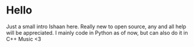 # Hello
Just a small intro
Ishaan here. Really new to open source, any and all help will be appreciated.
I mainly code in Python as of now, but can also do it in C++
Music <3


